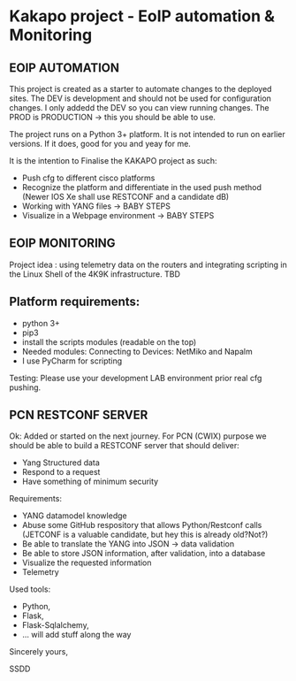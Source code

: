 # Kakapo project - EoIP automation & Monitoring

## EOIP AUTOMATION 

This project is created as a starter to automate changes to the deployed sites. 
The DEV is development and should not be used for configuration changes. I only addedd the DEV so you can view running changes.
The PROD is PRODUCTION -> this you should be able to use.

The project runs on a Python 3+ platform. It is not intended to run on earlier versions. If it does, good for you and yeay for me.


It is the intention to Finalise the KAKAPO project as such:
- Push cfg to different cisco platforms
- Recognize the platform and differentiate in the used push method (Newer IOS Xe shall use RESTCONF and a candidate dB)
- Working with YANG files -> BABY STEPS
- Visualize in a Webpage environment -> BABY STEPS

## EOIP MONITORING

Project idea : using telemetry data on the routers and integrating scripting in the Linux Shell of the 4K9K infrastructure.
TBD


## Platform requirements:
- python 3+
- pip3
- install the scripts modules (readable on the top)
- Needed modules:
    Connecting to Devices: NetMiko and Napalm
- I use PyCharm for scripting

Testing:
Please use your development LAB environment prior real cfg pushing.

## PCN RESTCONF SERVER

Ok: Added or started on the next journey. 
For PCN (CWIX) purpose we should be able to build a RESTCONF server that should deliver:
-   Yang Structured data
-   Respond to a request
-   Have something of minimum security

Requirements:
-   YANG datamodel knowledge
-   Abuse some GitHub respository that allows Python/Restconf calls (JETCONF is a valuable candidate, but hey this is already old?Not?)
-   Be able to translate the YANG into JSON -> data validation
-   Be able to store JSON information, after validation, into a database
-   Visualize the requested information
-   Telemetry

Used tools:
-   Python,
-   Flask,
-   Flask-Sqlalchemy,
-   ... will add stuff along the way

Sincerely yours, 

SSDD
